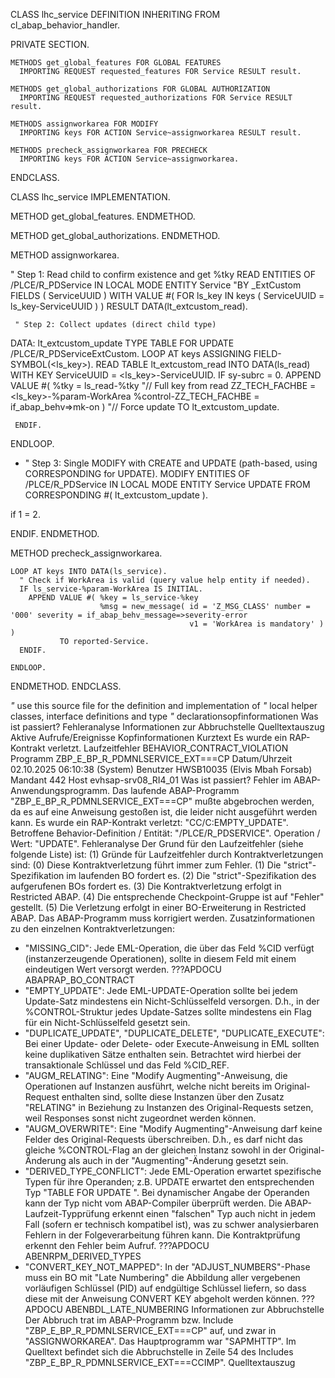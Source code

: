 CLASS lhc_service DEFINITION INHERITING FROM cl_abap_behavior_handler.

  PRIVATE SECTION.

    METHODS get_global_features FOR GLOBAL FEATURES
      IMPORTING REQUEST requested_features FOR Service RESULT result.

    METHODS get_global_authorizations FOR GLOBAL AUTHORIZATION
      IMPORTING REQUEST requested_authorizations FOR Service RESULT result.

    METHODS assignworkarea FOR MODIFY
      IMPORTING keys FOR ACTION Service~assignworkarea RESULT result.

    METHODS precheck_assignworkarea FOR PRECHECK
      IMPORTING keys FOR ACTION Service~assignworkarea.

ENDCLASS.

CLASS lhc_service IMPLEMENTATION.

  METHOD get_global_features.
  ENDMETHOD.

  METHOD get_global_authorizations.
  ENDMETHOD.

  METHOD assignworkarea.

  " Step 1: Read child to confirm existence and get %tky
  READ ENTITIES OF /PLCE/R_PDService IN LOCAL MODE
    ENTITY Service "BY \_ExtCustom
      FIELDS ( ServiceUUID  )
      WITH VALUE #( FOR ls_key IN keys ( ServiceUUID = ls_key-ServiceUUID ) )
    RESULT DATA(lt_extcustom_read).

     " Step 2: Collect updates (direct child type)
  DATA: lt_extcustom_update TYPE TABLE FOR UPDATE /PLCE/R_PDServiceExtCustom.
     LOOP AT keys ASSIGNING FIELD-SYMBOL(<ls_key>).
    READ TABLE lt_extcustom_read INTO DATA(ls_read) WITH KEY ServiceUUID = <ls_key>-ServiceUUID.
  IF sy-subrc = 0.
    APPEND VALUE #( %tky = ls_read-%tky  "// Full key from read
                      ZZ_TECH_FACHBE = <ls_key>-%param-WorkArea
                      %control-ZZ_TECH_FACHBE = if_abap_behv=>mk-on )  "// Force update
             TO lt_extcustom_update.

     ENDIF.



 ENDLOOP.


*   " Step 3: Single MODIFY with CREATE and UPDATE (path-based, using CORRESPONDING for UPDATE).
        MODIFY ENTITIES OF /PLCE/R_PDService IN LOCAL MODE
          ENTITY Service
            UPDATE FROM CORRESPONDING #( lt_extcustom_update ).


  if 1 = 2.


   ENDIF.
  ENDMETHOD.

  METHOD precheck_assignworkarea.

    LOOP AT keys INTO DATA(ls_service).
      " Check if WorkArea is valid (query value help entity if needed).
      IF ls_service-%param-WorkArea IS INITIAL.
        APPEND VALUE #( %key = ls_service-%key
                        %msg = new_message( id = 'Z_MSG_CLASS' number = '000' severity = if_abap_behv_message=>severity-error
                                            v1 = 'WorkArea is mandatory' ) )
               TO reported-Service.
      ENDIF.

    ENDLOOP.
  ENDMETHOD.
ENDCLASS.

*"* use this source file for the definition and implementation of
*"* local helper classes, interface definitions and type
*"* declarationsopfinformationen
Was ist passiert?
Fehleranalyse
Informationen zur Abbruchstelle
Quelltextauszug
Aktive Aufrufe/Ereignisse
Kopfinformationen
Kurztext 	Es wurde ein RAP-Kontrakt verletzt.
Laufzeitfehler 	BEHAVIOR_CONTRACT_VIOLATION
Programm 	ZBP_E_BP_R_PDMNLSERVICE_EXT===CP
Datum/Uhrzeit 	02.10.2025 06:10:38 (System)
Benutzer 	HWSB10035 (Elvis Mbah Forsab)
Mandant 	442
Host 	evhsap-srv08_RI4_01
Was ist passiert?
Fehler im ABAP-Anwendungsprogramm.
Das laufende ABAP-Programm "ZBP_E_BP_R_PDMNLSERVICE_EXT===CP" mußte abgebrochen werden, da es auf
eine Anweisung gestoßen ist, die leider nicht ausgeführt werden kann.
Es wurde ein RAP-Kontrakt verletzt: "CC/C:EMPTY_UPDATE".
Betroffene Behavior-Definition / Entität: "/PLCE/R_PDSERVICE".
Operation / Wert: "UPDATE".
Fehleranalyse
Der Grund für den Laufzeitfehler (siehe folgende Liste) ist: (1)
Gründe für Laufzeitfehler durch Kontraktverletzungen sind:
(0) Diese Kontraktverletzung führt immer zum Fehler.
(1) Die "strict"-Spezifikation im laufenden BO fordert es.
(2) Die "strict"-Spezifikation des aufgerufenen BOs fordert es.
(3) Die Kontraktverletzung erfolgt in Restricted ABAP.
(4) Die entsprechende Checkpoint-Gruppe ist auf "Fehler" gestellt.
(5) Die Verletzung erfolgt in einer BO-Erweiterung in Restricted ABAP.
Das ABAP-Programm muss korrigiert werden.
Zusatzinformationen zu den einzelnen Kontraktverletzungen:
- "MISSING_CID":
Jede EML-Operation, die über das Feld %CID verfügt (instanzerzeugende
Operationen), sollte in diesem Feld mit einem eindeutigen Wert versorgt
werden.
???APDOCU ABAPRAP_BO_CONTRACT
- "EMPTY_UPDATE":
Jede EML-UPDATE-Operation sollte bei jedem Update-Satz mindestens ein
Nicht-Schlüsselfeld versorgen.
D.h., in der %CONTROL-Struktur jedes Update-Satzes sollte mindestens ein
Flag für ein Nicht-Schlüsselfeld gesetzt sein.
- "DUPLICATE_UPDATE", "DUPLICATE_DELETE", "DUPLICATE_EXECUTE":
Bei einer Update- oder Delete- oder Execute-Anweisung in EML sollten
keine duplikativen Sätze enthalten sein.
Betrachtet wird hierbei der transaktionale Schlüssel und das Feld
%CID_REF.
- "AUGM_RELATING":
Eine "Modify Augmenting"-Anweisung, die Operationen auf Instanzen
ausführt, welche nicht bereits im Original-Request enthalten sind,
sollte diese Instanzen über den Zusatz "RELATING" in Beziehung zu
Instanzen des Original-Requests setzen, weil Responses sonst nicht
zugeordnet werden können.
- "AUGM_OVERWRITE":
Eine "Modify Augmenting"-Anweisung darf keine Felder des
Original-Requests überschreiben. D.h., es darf nicht das gleiche
%CONTROL-Flag an der gleichen Instanz sowohl in der Original-Änderung
als auch in der "Augmenting"-Änderung gesetzt sein.
- "DERIVED_TYPE_CONFLICT":
Jede EML-Operation erwartet spezifische Typen für ihre Operanden; z.B.
UPDATE erwartet den entsprechenden Typ "TABLE FOR UPDATE <Entity>".
Bei dynamischer Angabe der Operanden kann der Typ nicht vom
ABAP-Compiler überprüft werden. Die ABAP-Laufzeit-Typprüfung erkennt
einen "falschen" Typ auch nicht in jedem Fall (sofern er technisch
kompatibel ist), was zu schwer analysierbaren Fehlern in der
Folgeverarbeitung führen kann. Die Kontraktprüfung erkennt den Fehler
beim Aufruf.
???APDOCU ABENRPM_DERIVED_TYPES
- "CONVERT_KEY_NOT_MAPPED":
In der "ADJUST_NUMBERS"-Phase muss ein BO mit "Late Numbering" die
Abbildung aller vergebenen vorläufigen Schlüssel (PID) auf endgültige
Schlüssel liefern, so dass diese mit der Anweisung CONVERT KEY abgeholt
werden können.
???APDOCU ABENBDL_LATE_NUMBERING
Informationen zur Abbruchstelle
Der Abbruch trat im ABAP-Programm bzw. Include "ZBP_E_BP_R_PDMNLSERVICE_EXT===CP"
auf, und zwar in "ASSIGNWORKAREA". Das Hauptprogramm war "SAPMHTTP".
Im Quelltext befindet sich die Abbruchstelle in Zeile 54
des Includes "ZBP_E_BP_R_PDMNLSERVICE_EXT===CCIMP".
Quelltextauszug

